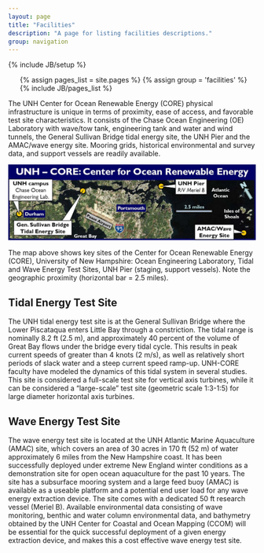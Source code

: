```yaml
---
layout: page
title: "Facilities"
description: "A page for listing facilities descriptions."
group: navigation
---
```

{% include JB/setup %}

<ul class="nav">
  {% assign pages_list = site.pages %}
  {% assign group = 'facilities' %}
  {% include JB/pages_list %}
</ul>

The UNH Center for Ocean Renewable Energy (CORE) physical infrastructure is unique in terms 
of proximity, ease of access, and favorable test site characteristics. It consists of the 
Chase Ocean Engineering (OE) Laboratory with wave/tow tank, engineering tank and water and 
wind tunnels, the General Sullivan Bridge tidal energy site, the UNH Pier and the AMAC/wave 
energy site.  Mooring grids, historical environmental and survey data, and support vessels 
are readily available.

![CORE physical infrastructure map](/assets/images/UNH-CORE-physical_resources_map.JPG "CORE physical infrastructure map")

The map above shows key sites of the Center for Ocean Renewable Energy (CORE), University of New 
Hampshire: Ocean Engineering Laboratory, Tidal and Wave Energy Test Sites, UNH Pier (staging, 
support vessels). Note the geographic proximity (horizontal bar = 2.5 miles).

Tidal Energy Test Site
----------------------
The UNH tidal energy test site is at the General Sullivan Bridge where the Lower Piscataqua 
enters Little Bay through a constriction. The tidal range is nominally 8.2 ft (2.5 m), and 
approximately 40 percent of the volume of Great Bay flows under the bridge every tidal cycle. 
This results in peak current speeds of greater than 4 knots (2 m/s), as well as relatively 
short periods of slack water and a steep current speed ramp-up. UNH-CORE faculty have modeled 
the dynamics of this tidal system in several studies. This site is considered a full-scale 
test site for vertical axis turbines, while it can be considered a “large-scale” test site 
(geometric scale 1:3-1:5) for large diameter horizontal axis turbines.

Wave Energy Test Site
---------------------
The wave energy test site is located at the UNH Atlantic Marine Aquaculture (AMAC) site, 
which covers an area of 30 acres in 170 ft (52 m) of water approximately 6 miles from the 
New Hampshire coast. It has been successfully deployed under extreme New England winter 
conditions as a demonstration site for open ocean aquaculture for the past 10 years. The 
site has a subsurface mooring system and a large feed buoy (AMAC) is available as a useable 
platform and a potential end user load for any wave energy extraction device. The site comes 
with a dedicated 50 ft research vessel (Meriel B). Available environmental data consisting 
of wave monitoring, benthic and water column environmental data, and bathymetry obtained by 
the UNH Center for Coastal and Ocean Mapping (CCOM) will be essential for the quick successful 
deployment of a given energy extraction device, and makes this a cost effective wave energy 
test site.